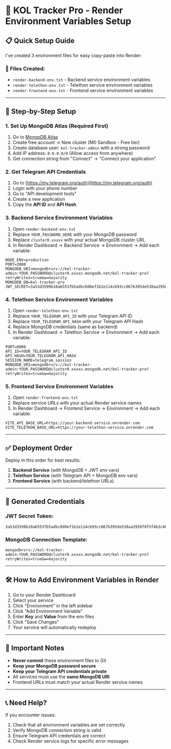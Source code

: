 # 🚀 KOL Tracker Pro - Render Environment Variables Setup

## 📋 **Quick Setup Guide**

I've created 3 environment files for easy copy-paste into Render:

### 📁 **Files Created:**
- `render-backend-env.txt` - Backend service environment variables
- `render-telethon-env.txt` - Telethon service environment variables  
- `render-frontend-env.txt` - Frontend service environment variables

---

## 🔧 **Step-by-Step Setup**

### **1. Set Up MongoDB Atlas (Required First)**
1. Go to [MongoDB Atlas](https://cloud.mongodb.com/)
2. Create free account → New cluster (M0 Sandbox - Free tier)
3. Create database user: `kol-tracker-admin` with a strong password
4. Add IP address: `0.0.0.0/0` (Allow access from anywhere)
5. Get connection string from "Connect" → "Connect your application"

### **2. Get Telegram API Credentials**
1. Go to [https://my.telegram.org/auth](https://my.telegram.org/auth)
2. Login with your phone number
3. Go to "API development tools"
4. Create a new application
5. Copy the **API ID** and **API Hash**

### **3. Backend Service Environment Variables**
1. Open `render-backend-env.txt`
2. Replace `YOUR_PASSWORD_HERE` with your MongoDB password
3. Replace `cluster0.xxxxx` with your actual MongoDB cluster URL
4. In Render Dashboard → Backend Service → Environment → Add each variable:

```
NODE_ENV=production
PORT=3000
MONGODB_URI=mongodb+srv://kol-tracker-admin:YOUR_PASSWORD@cluster0.xxxxx.mongodb.net/kol-tracker-pro?retryWrites=true&w=majority
MONGODB_DB=kol-tracker-pro
JWT_SECRET=3a53d3599b10a6553fb5adbc0d0ef1b1e114cb93cc067b395de538aa2958f0f5f4b3c46205c8ac47ec7ce540d154dfe2faf9b0a7d092102a57ccbe4ccb21823c
```

### **4. Telethon Service Environment Variables**
1. Open `render-telethon-env.txt`
2. Replace `YOUR_TELEGRAM_API_ID` with your Telegram API ID
3. Replace `YOUR_TELEGRAM_API_HASH` with your Telegram API Hash
4. Replace MongoDB credentials (same as backend)
5. In Render Dashboard → Telethon Service → Environment → Add each variable:

```
PORT=8000
API_ID=YOUR_TELEGRAM_API_ID
API_HASH=YOUR_TELEGRAM_API_HASH
SESSION_NAME=telegram_session
MONGODB_URI=mongodb+srv://kol-tracker-admin:YOUR_PASSWORD@cluster0.xxxxx.mongodb.net/kol-tracker-pro?retryWrites=true&w=majority
```

### **5. Frontend Service Environment Variables**
1. Open `render-frontend-env.txt`
2. Replace service URLs with your actual Render service names
3. In Render Dashboard → Frontend Service → Environment → Add each variable:

```
VITE_API_BASE_URL=https://your-backend-service.onrender.com
VITE_TELETHON_BASE_URL=https://your-telethon-service.onrender.com
```

---

## ✅ **Deployment Order**

Deploy in this order for best results:

1. **Backend Service** (with MongoDB + JWT env vars)
2. **Telethon Service** (with Telegram API + MongoDB env vars)
3. **Frontend Service** (with backend/telethon URLs)

---

## 🔑 **Generated Credentials**

### **JWT Secret Token:**
```
3a53d3599b10a6553fb5adbc0d0ef1b1e114cb93cc067b395de538aa2958f0f5f4b3c46205c8ac47ec7ce540d154dfe2faf9b0a7d092102a57ccbe4ccb21823c
```

### **MongoDB Connection Template:**
```
mongodb+srv://kol-tracker-admin:YOUR_PASSWORD@cluster0.xxxxx.mongodb.net/kol-tracker-pro?retryWrites=true&w=majority
```

---

## 🛠️ **How to Add Environment Variables in Render**

1. Go to your Render Dashboard
2. Select your service
3. Click "Environment" in the left sidebar
4. Click "Add Environment Variable"
5. Enter **Key** and **Value** from the env files
6. Click "Save Changes"
7. Your service will automatically redeploy

---

## 🚨 **Important Notes**

- **Never commit** these environment files to Git
- **Keep your MongoDB password secure**
- **Keep your Telegram API credentials private**
- All services must use the **same MongoDB URI**
- Frontend URLs must match your actual Render service names

---

## 📞 **Need Help?**

If you encounter issues:
1. Check that all environment variables are set correctly
2. Verify MongoDB connection string is valid
3. Ensure Telegram API credentials are correct
4. Check Render service logs for specific error messages 